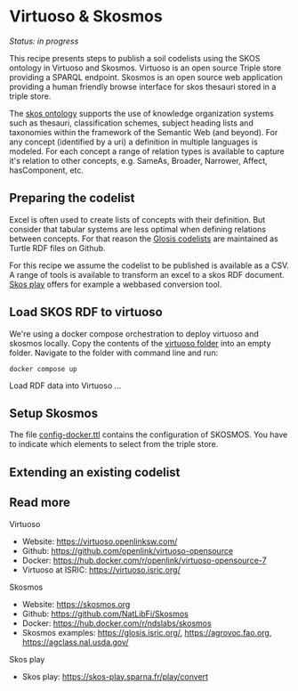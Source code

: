 # Virtuoso & Skosmos

*Status: in progress*

This recipe presents steps to publish a soil codelists using the SKOS ontology in Virtuoso and Skosmos. Virtuoso is an open source Triple store providing a SPARQL endpoint. 
Skosmos is an open source web application providing a human friendly browse interface for skos thesauri stored in a triple store.

The [skos ontology](https://www.w3.org/2004/02/skos/) supports the use of knowledge organization systems such as thesauri, 
classification schemes, subject heading lists and taxonomies within the framework of the Semantic Web (and beyond). For any concept (identified by a uri) a definition in multiple languages is modeled. For each concept a range of relation types is available to capture it's relation to other concepts, e.g. SameAs, Broader, Narrower, Affect, hasComponent, etc.

## Preparing the codelist

Excel is often used to create lists of concepts with their definition. But consider that tabular systems are less optimal when defining relations between concepts. For that reason the [Glosis codelists](https://github.com/rapw3k/glosis/blob/master/glosis_cl.ttl) are maintained as Turtle RDF files on Github.

For this recipe we assume the codelist to be published is available as a CSV. A range of tools is available to transform an excel to a skos RDF document. [Skos play](https://skos-play.sparna.fr/play/convert) offers for example a webbased conversion tool.

## Load SKOS RDF to virtuoso

We're using a docker compose orchestration to deploy virtuoso and skosmos locally. Copy the contents of the [virtuoso folder](https://github.com/ejpsoil/soildata-assimilation-guidance/blob/main/docker/virtuoso-skosmos) into an empty folder. Navigate to the folder with command line and run:

```
docker compose up
```

Load RDF data into Virtuoso ...


## Setup Skosmos

The file [config-docker.ttl](https://github.com/ejpsoil/soildata-assimilation-guidance/blob/main/docker/virtuoso-skosmos/config-docker.ttl) contains the configuration of SKOSMOS. You have to indicate which elements to select from the triple store.

## Extending an existing codelist



## Read more

Virtuoso

- Website: https://virtuoso.openlinksw.com/
- Github: https://github.com/openlink/virtuoso-opensource
- Docker: https://hub.docker.com/r/openlink/virtuoso-opensource-7
- Virtuoso at ISRIC: https://virtuoso.isric.org/

Skosmos

- Website: https://skosmos.org
- Github: https://github.com/NatLibFi/Skosmos
- Docker: https://hub.docker.com/r/ndslabs/skosmos
- Skosmos examples: https://glosis.isric.org/, https://agrovoc.fao.org, https://agclass.nal.usda.gov/

Skos play

- Skos play: https://skos-play.sparna.fr/play/convert